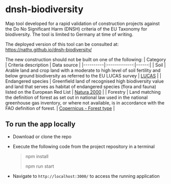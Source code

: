 # dnsh-biodiversity
Map tool developed for a rapid validation of construction projects against the Do No Significant Harm (DNSH) criteria of the EU Taxonomy for biodiversity. The tool is limited to Germany at time of writing.

The deployed version of this tool can be consulted at: https://nathx.github.io/dnsh-biodiversity/

The new construction should not be built on one of the following:
| Category   |      Criteria description      |  Data source |
|----------|:-------------:|------:|
| Soil |  Arable land and crop land with a moderate to high level of soil fertility and below ground biodiversity as referred to the EU LUCAS survey | [LUCAS](https://sdi.eea.europa.eu/catalogue/fise/api/records/75033661-550e-4c36-b1b7-b502ec545aa7) |
| Endangered species |    Greenfield land of recognised high biodiversity value and land that serves as habitat of endangered species (flora and fauna) listed on the European Red List    |   [Natura 2000](https://land.copernicus.eu/local/natura/n2k-2018) |
| Forestry | Land matching the definition of forest as set out in national law used in the national greenhouse gas inventory, or where not available, is in accordance with the FAO definition of forest. |  [Copernicus - Forest type](https://land.copernicus.eu/pan-european/high-resolution-layers/forests/forest-type-1/status-maps)   |
    
## To run the app locally

- Download or clone the repo
- Execute the following code from the project repository in a terminal
  > npm install
  >
  >npm run start

- Navigate to `http://localhost:3000/` to access the running application
